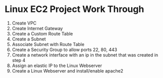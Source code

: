 # Linux EC2 Project Work Through 
   1. Create VPC
   2. Create Internet Gateway
   3. Create a Custom Route Table
   4. Create a Subnet
   5. Associate Subnet with Route Table
   6. Create a Security Group to allow ports 22, 80, 443
   7. Create a network interface with an ip in the subnet that was created in step 4
   8. Assign an elastic IP to the Linux Webserver
   9. Create a Linux Webserver and install/enable apache2
